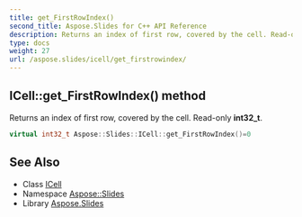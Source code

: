 ```yaml
---
title: get_FirstRowIndex()
second_title: Aspose.Slides for C++ API Reference
description: Returns an index of first row, covered by the cell. Read-only int32_t.
type: docs
weight: 27
url: /aspose.slides/icell/get_firstrowindex/
---
```

## ICell::get_FirstRowIndex() method


Returns an index of first row, covered by the cell. Read-only **int32_t**.

```cpp
virtual int32_t Aspose::Slides::ICell::get_FirstRowIndex()=0
```

## See Also

* Class [ICell](../)
* Namespace [Aspose::Slides](../../)
* Library [Aspose.Slides](../../../)